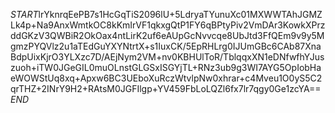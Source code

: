 $START$lrYknrqEePB7s1HcGqTiS2096lU+5LdryaTYunuXc01MXWWTAhJGMZLk4p+Na9AnxWmtkOC8kKmIrVF1qkxgQtP1FY6qBPtyPiv2VmDAr3KowkXPrzddGKzV3QWBiR2OkOax4ntLirK2uf6eAUpGcNvvcqe8UbJtd3FfQEm9v9y5MgmzPYQVlz2u1aTEdGuYXYNtrtX+s1IuxCK/5EpRHLrg0IJUmGBc6CAb87XnaBdpUixKjrO3YLXzc7D/AEjNym2VM+nv0KBHUlToR/TblqqxXN1eDNfwfhYJuszuoh+iTW0JGeGIL0muOLnstGLGSxISGYjTL+RNz3ub9g3WI7AYG5OpIobHaeWOWStUq8xq+Apxw6BC3UEboXuRczWtvlpNw0xhrar+c4Mveu1O0yS5C2qrTHZ+2INrY9H2+RAtsM0JGFIlgp+YV459FbLoLQZl6fx7lr7qgy0Ge1zcYA==$END$